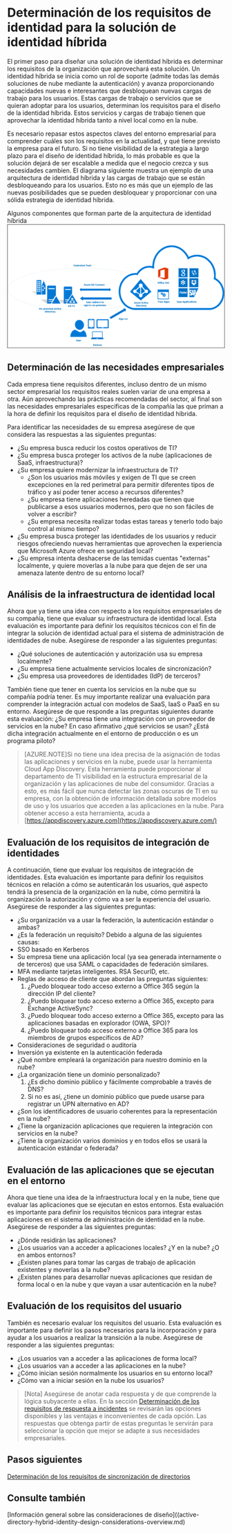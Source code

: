 <properties
	pageTitle="Consideraciones sobre el diseño de identidad híbrida de Azure Active Directory: determinación de los requisitos de identidad | Microsoft Azure"
	description="Identificar las necesidades empresariales de la compañía que le llevarán a definir los requisitos para el diseño de la identidad híbrida."
	documentationCenter=""
	services="active-directory"
	authors="billmath"
	manager="stevenpo"
	editor=""/>

<tags
	ms.service="active-directory"
	ms.devlang="na"
	ms.topic="article"
    ms.tgt_pltfrm="na"
    ms.workload="identity" 
	ms.date="12/07/2015"
	ms.author="billmath"/>

# Determinación de los requisitos de identidad para la solución de identidad híbrida
El primer paso para diseñar una solución de identidad híbrida es determinar los requisitos de la organización que aprovechará esta solución. Un identidad híbrida se inicia como un rol de soporte (admite todas las demás soluciones de nube mediante la autenticación) y avanza proporcionando capacidades nuevas e interesantes que desbloquean nuevas cargas de trabajo para los usuarios. Estas cargas de trabajo o servicios que se quieran adoptar para los usuarios, determinan los requisitos para el diseño de la identidad híbrida. Estos servicios y cargas de trabajo tienen que aprovechar la identidad híbrida tanto a nivel local como en la nube.

Es necesario repasar estos aspectos claves del entorno empresarial para comprender cuáles son los requisitos en la actualidad, y qué tiene previsto la empresa para el futuro. Si no tiene visibilidad de la estrategia a largo plazo para el diseño de identidad híbrida, lo más probable es que la solución dejará de ser escalable a medida que el negocio crezca y sus necesidades cambien. El diagrama siguiente muestra un ejemplo de una arquitectura de identidad híbrida y las cargas de trabajo que se están desbloqueando para los usuarios. Esto no es más que un ejemplo de las nuevas posibilidades que se pueden desbloquear y proporcionar con una sólida estrategia de identidad híbrida.
 
Algunos componentes que forman parte de la arquitectura de identidad híbrida ![](./media/hybrid-id-design-considerations/hybrid-identity-architechture.png)

## Determinación de las necesidades empresariales
Cada empresa tiene requisitos diferentes, incluso dentro de un mismo sector empresarial los requisitos reales suelen variar de una empresa a otra. Aún aprovechando las prácticas recomendadas del sector, al final son las necesidades empresariales específicas de la compañía las que priman a la hora de definir los requisitos para el diseño de identidad híbrida.

Para identificar las necesidades de su empresa asegúrese de que considera las respuestas a las siguientes preguntas:

- ¿Su empresa busca reducir los costos operativos de TI?
- ¿Su empresa busca proteger los activos de la nube (aplicaciones de SaaS, infraestructura)?
- ¿Su empresa quiere modernizar la infraestructura de TI?
  - ¿Son los usuarios más móviles y exigen de TI que se creen excepciones en la red perimetral para permitir diferentes tipos de tráfico y así poder tener acceso a recursos diferentes?
  - ¿Su empresa tiene aplicaciones heredadas que tienen que publicarse a esos usuarios modernos, pero que no son fáciles de volver a escribir?
  - ¿Su empresa necesita realizar todas estas tareas y tenerlo todo bajo control al mismo tiempo?
- ¿Su empresa busca proteger las identidades de los usuarios y reducir riesgos ofreciendo nuevas herramientas que aprovechen la experiencia que Microsoft Azure ofrece en seguridad local?
- ¿Su empresa intenta deshacerse de las temidas cuentas "externas" localmente, y quiere moverlas a la nube para que dejen de ser una amenaza latente dentro de su entorno local?

## Análisis de la infraestructura de identidad local
Ahora que ya tiene una idea con respecto a los requisitos empresariales de su compañía, tiene que evaluar su infraestructura de identidad local. Esta evaluación es importante para definir los requisitos técnicos con el fin de integrar la solución de identidad actual para el sistema de administración de identidades de nube. Asegúrese de responder a las siguientes preguntas:

- ¿Qué soluciones de autenticación y autorización usa su empresa localmente? 
- ¿Su empresa tiene actualmente servicios locales de sincronización?
- ¿Su empresa usa proveedores de identidades (IdP) de terceros?

También tiene que tener en cuenta los servicios en la nube que su compañía podría tener. Es muy importante realizar una evaluación para comprender la integración actual con modelos de SaaS, IaaS o PaaS en su entorno. Asegúrese de que responde a las preguntas siguientes durante esta evaluación: ¿Su empresa tiene una integración con un proveedor de servicios en la nube? En caso afirmativo ¿qué servicios se usan? ¿Está dicha integración actualmente en el entorno de producción o es un programa piloto?


>[AZURE.NOTE]Si no tiene una idea precisa de la asignación de todas las aplicaciones y servicios en la nube, puede usar la herramienta Cloud App Discovery. Esta herramienta puede proporcionar al departamento de TI visibilidad en la estructura empresarial de la organización y las aplicaciones de nube del consumidor. Gracias a esto, es más fácil que nunca detectar las zonas oscuras de TI en su empresa, con la obtención de información detallada sobre modelos de uso y los usuarios que acceden a las aplicaciones en la nube. Para obtener acceso a esta herramienta, acuda a [https://appdiscovery.azure.com](https://appdiscovery.azure.com/)

## Evaluación de los requisitos de integración de identidades
A continuación, tiene que evaluar los requisitos de integración de identidades. Esta evaluación es importante para definir los requisitos técnicos en relación a cómo se autenticarán los usuarios, qué aspecto tendrá la presencia de la organización en la nube, cómo permitirá la organización la autorización y cómo va a ser la experiencia del usuario. Asegúrese de responder a las siguientes preguntas:

- ¿Su organización va a usar la federación, la autenticación estándar o ambas?
- ¿Es la federación un requisito? Debido a alguna de las siguientes causas:
 - SSO basado en Kerberos
 - Su empresa tiene una aplicación local (ya sea generada internamente o de terceros) que usa SAML o capacidades de federación similares.
 - MFA mediante tarjetas inteligentes. RSA SecurID, etc.
 - Reglas de acceso de cliente que abordan las preguntas siguientes:
     1. ¿Puedo bloquear todo acceso externo a Office 365 según la dirección IP del cliente?
     1. ¿Puedo bloquear todo acceso externo a Office 365, excepto para Exchange ActiveSync?
     1. ¿Puedo bloquear todo acceso externo a Office 365, excepto para las aplicaciones basadas en explorador (OWA, SPO)?
     1. ¿Puedo bloquear todo acceso externo a Office 365 para los miembros de grupos específicos de AD?
- Consideraciones de seguridad o auditoría
- Inversión ya existente en la autenticación federada
- ¿Qué nombre empleará la organización para nuestro dominio en la nube?
- ¿La organización tiene un dominio personalizado?
    1. ¿Es dicho dominio público y fácilmente comprobable a través de DNS?
    1. Si no es así, ¿tiene un dominio público que puede usarse para registrar un UPN alternativo en AD?
- ¿Son los identificadores de usuario coherentes para la representación en la nube? 
- ¿Tiene la organización aplicaciones que requieren la integración con servicios en la nube?
- ¿Tiene la organización varios dominios y en todos ellos se usará la autenticación estándar o federada?

## Evaluación de las aplicaciones que se ejecutan en el entorno
Ahora que tiene una idea de la infraestructura local y en la nube, tiene que evaluar las aplicaciones que se ejecutan en estos entornos. Esta evaluación es importante para definir los requisitos técnicos para integrar estas aplicaciones en el sistema de administración de identidad en la nube. Asegúrese de responder a las siguientes preguntas:

- ¿Dónde residirán las aplicaciones?
- ¿Los usuarios van a acceder a aplicaciones locales? ¿Y en la nube? ¿O en ambos entornos?
- ¿Existen planes para tomar las cargas de trabajo de aplicación existentes y moverlas a la nube?
- ¿Existen planes para desarrollar nuevas aplicaciones que residan de forma local o en la nube y que vayan a usar autenticación en la nube?

## Evaluación de los requisitos del usuario
También es necesario evaluar los requisitos del usuario. Esta evaluación es importante para definir los pasos necesarios para la incorporación y para ayudar a los usuarios a realizar la transición a la nube. Asegúrese de responder a las siguientes preguntas:

- ¿Los usuarios van a acceder a las aplicaciones de forma local?
- ¿Los usuarios van a acceder a las aplicaciones en la nube?
- ¿Cómo inician sesión normalmente los usuarios en su entorno local?
- ¿Cómo van a iniciar sesión en la nube los usuarios?

>[Nota] Asegúrese de anotar cada respuesta y de que comprende la lógica subyacente a ellas. En la sección [Determinación de los requisitos de respuesta a incidentes](active-directory-hybrid-identity-design-considerations-incident-response-requirements.md) se revisarán las opciones disponibles y las ventajas e inconvenientes de cada opción. Las respuestas que obtenga partir de estas preguntas le servirán para seleccionar la opción que mejor se adapte a sus necesidades empresariales.

## Pasos siguientes
[Determinación de los requisitos de sincronización de directorios](active-directory-hybrid-identity-design-considerations-directory-sync-requirements.md)

## Consulte también
[Información general sobre las consideraciones de diseño]((active-directory-hybrid-identity-design-considerations-overview.md)

<!---HONumber=AcomDC_1210_2015-->